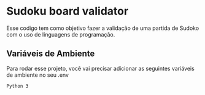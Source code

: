 # Sudoku board validator

Esse codigo tem como objetivo fazer a validação de uma partida de Sudoko com o uso de linguagens de programação.

## Variáveis de Ambiente

Para rodar esse projeto, você vai precisar adicionar as seguintes variáveis de ambiente no seu .env

`Python 3`
